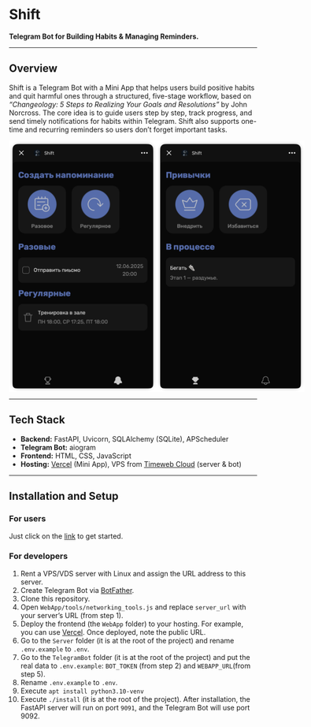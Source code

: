 # Shift

**Telegram Bot for Building Habits & Managing Reminders.**

---

## Overview

Shift is a Telegram Bot with a Mini App that helps users build positive habits and quit harmful ones through a
structured, five-stage workflow, based on _“Changeology: 5 Steps to Realizing Your Goals and Resolutions”_ by John
Norcross. The
core idea is to guide users step by step, track progress, and send timely
notifications for habits within Telegram. Shift also supports one-time and recurring reminders so users don’t forget
important tasks.

<div style="display: flex; justify-content: space-between; align-items: center;">
  <img src="Screenshots/Habits.png" alt="Habits" width="300" />
  <img src="Screenshots/Reminders.png" alt="Reminders" width="300" />
</div>

---

## Tech Stack

- **Backend:** FastAPI, Uvicorn, SQLAlchemy (SQLite), APScheduler
- **Telegram Bot:** aiogram
- **Frontend:** HTML, CSS, JavaScript
- **Hosting:** [Vercel](https://vercel.com) (Mini App), VPS from [Timeweb Cloud](https://timeweb.cloud) (server & bot)

---

## Installation and Setup

### For users

Just click on the [link](https://t.me/your_shift_bot) to get started.

### For developers

1. Rent a VPS/VDS server with Linux and assign the URL address to this server.
2. Create Telegram Bot via [BotFather](https://t.me/BotFather).
3. Clone this repository.
4. Open `WebApp/tools/networking_tools.js` and replace `server_url` with your server’s URL (from step 1).
5. Deploy the frontend (the `WebApp` folder) to your hosting. For example, you can use [Vercel](https://vercel.com).
   Once deployed, note the public URL.
6. Go to the `Server` folder (it is at the root of the project) and rename `.env.example` to `.env`.
7. Go to the `TelegramBot` folder (it is at the root of the project) and put the real data
   to `.env.example`: `BOT_TOKEN` (from step 2) and `WEBAPP_URL`(from step 5).
8. Rename `.env.example` to `.env`.
9. Execute `apt install python3.10-venv`
10. Execute `./install` (it is at the root of the project). After installation, the FastAPI server will run on port `9091`, and the Telegram Bot will use port 9092.